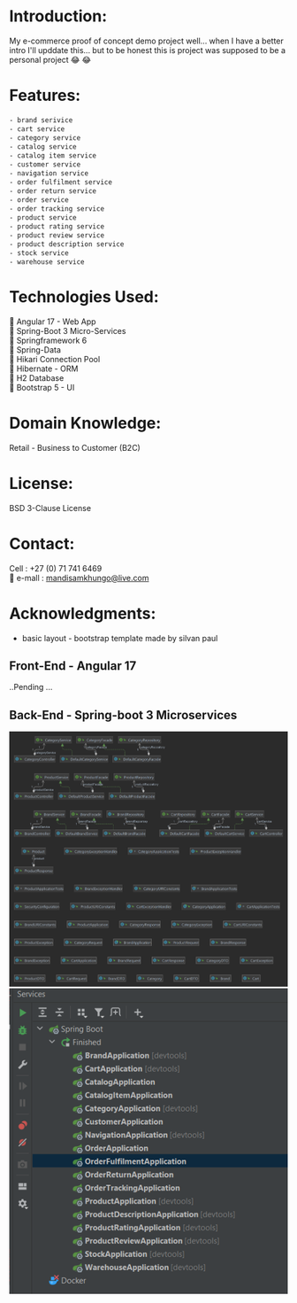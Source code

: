 # Introduction:
My e-commerce proof of concept demo project well...
when I have a better intro I'll upddate this...
but to be honest this is project was supposed to be a
personal project 😂 😂

# Features:
    - brand serivice
    - cart service
    - category service
    - catalog service
    - catalog item service
    - customer service
    - navigation service
    - order fulfilment service
    - order return service
    - order service
    - order tracking service
    - product service
    - product rating service
    - product review service
    - product description service
    - stock service
    - warehouse service


# Technologies Used: 

🔘   Angular 17 - Web App <br/>
🔘   Spring-Boot 3 Micro-Services <br/>
🔘   Springframework 6 <br/>
🔘   Spring-Data <br/>
🔘   Hikari Connection Pool <br/>
🔘   Hibernate - ORM <br/>
🔘   H2 Database <br/>
🔘   Bootstrap 5 - UI <br/>

# Domain Knowledge: 
Retail - Business to Customer (B2C)

# License: 

BSD 3-Clause License

# Contact:

Cell : +27 (0) 71 741 6469 <br/>
📧 e-mall : mandisamkhungo@live.com <br/>

# Acknowledgments: <br/>
- basic layout - bootstrap template  made by silvan paul

## Front-End - Angular 17 



..Pending ...


##  Back-End - Spring-boot 3 Microservices

![img.png](img.png)
![img_1.png](micro-services_.png)